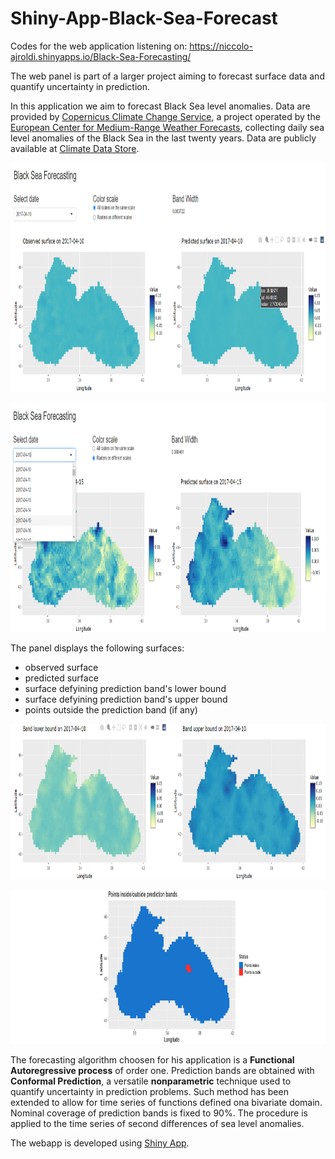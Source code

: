 # Shiny-App-Black-Sea-Forecast

Codes for the web application listening on: https://niccolo-ajroldi.shinyapps.io/Black-Sea-Forecasting/

The web panel is part of a larger project aiming to forecast surface data and quantify uncertainty in prediction. 

In this application we aim to forecast Black Sea level anomalies.
Data are provided by [Copernicus Climate Change Service](https://climate.copernicus.eu/), a project operated by the [European Center for Medium-Range Weather Forecasts](https://www.ecmwf.int/), collecting daily sea level anomalies of the Black Sea in the last twenty years. Data are publicly available at [Climate Data Store](https://cds.climate.copernicus.eu/cdsapp#!/dataset/satellite-sea-level-black-sea?tab=overview).

<p align="center">
  <img src="https://github.com/Niccolo-Ajroldi/Shiny-App-Black-Sea-Forecast/blob/master/Pics/Screenshot_APP_1.png" width="941.5" height="367.5" />
</p>

<p align="center">
  <img src="https://github.com/Niccolo-Ajroldi/Shiny-App-Black-Sea-Forecast/blob/master/Pics/Screenshot_APP_2.png" width="944.5" height="367" />
</p>

The panel displays the following surfaces:
- observed surface
- predicted surface
- surface defyining prediction band's lower bound
- surface defyining prediction band's upper bound
- points outside the prediction band (if any)


<p align="center">
  <img src="https://github.com/Niccolo-Ajroldi/Shiny-App-Black-Sea-Forecast/blob/master/Pics/Screenshot_APP_3.png" width="936" height="248.5" />
</p>

<p align="center">
  <img src="https://github.com/Niccolo-Ajroldi/Shiny-App-Black-Sea-Forecast/blob/master/Pics/Screenshot_APP_4.png" width="872" height="246" />
</p>

The forecasting algorithm choosen for his application is a **Functional Autoregressive process** of order one.
Prediction bands are obtained with **Conformal Prediction**, a versatile **nonparametric** technique used to quantify uncertainty in prediction problems. Such method has been extended to allow for time series of functions defined ona bivariate domain. Nominal coverage of prediction bands is fixed to 90%.
The procedure is applied to the time series of second differences of sea level anomalies.

The webapp is developed using [Shiny App](https://shiny.rstudio.com/).
